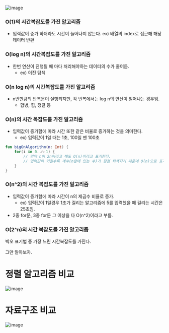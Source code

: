 ![image](https://github.com/jiwon2724/TIL/assets/70135188/9097d0da-e86b-4e36-ae67-d82f12c0f0cc)


### O(1)의 시간복잡도를 가진 알고리즘

- 입력값이 증가 하더라도 시간이 늘어나지 않는다. ex) 배열의 index로 접근해 해당 데이터 반환

### O(log n)의 시간복잡도를 가진 알고리즘

- 한번 연산이 진행될 때 마다 처리해야하는 데이터의 수가 줄어듬.
    - ex) 이진 탐색

### O(n log n)의 시간복잡도를 가진 알고리즘

- n번만큼의 반복문이 실행되지만, 각 반복에서는 log n의 연산이 일어나는 경우임.
    - 합병, 힙, 정렬 등

### O(n)의 시간 복잡도를 가진 알고리즘

- 입력값이 증가함에 따라 시간 또한 같은 비율로 증가하는 것을 의미한다.
    - ex) 입력값이 1일 때는 1초, 100일 땐 100초

```kotlin
fun bigOnAlgorithm(n: Int) {
    for(i in 0..n-1) {
        // 만약 n이 2n이라고 해도 O(n)이라고 표기한다.
        // 입력값이 커질수록 계수(n앞에 있는 수)가 점점 퇴색되기 때문에 O(n)으로 표기.
    }
}
```

### **O(n^2)의 시간 복잡도를 가진 알고리즘**

- 입력값이 증가함에 따라 시간이 n의 제곱수 비율로 증가.
    - ex) 입력값이 1일경우 1초가 걸리는 알고리즘에 5를 입력했을 때 걸리는 시간은 25초임.
- 2중 for문, 3중 for문 그 이상을 다 O(n^2)이라고 부름.

### O(2^n)의 시간 복잡도를 가진 알고리즘

빅오 표기법 중 가장 느린 시간복잡도를 가진다.

그만 알아보자.

# 정렬 알고리즘 비교

![image](https://github.com/jiwon2724/TIL/assets/70135188/072d704b-6b56-4251-9e8e-e53f2bb532f1)


# 자료구조 비교

![image](https://github.com/jiwon2724/TIL/assets/70135188/f84445a0-9069-464a-a266-1738ed302146)
